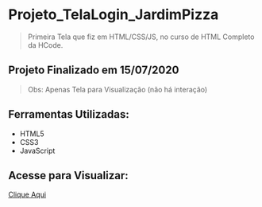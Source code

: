 # Projeto_TelaLogin_JardimPizza
> Primeira Tela que fiz em HTML/CSS/JS, no curso de HTML Completo da HCode.

## Projeto Finalizado em 15/07/2020
> Obs: Apenas Tela para Visualização (não há interação)

## Ferramentas Utilizadas:
  - HTML5
  - CSS3
  - JavaScript

## Acesse para Visualizar:

[Clique Aqui](https://rafabrito7.github.io/)
